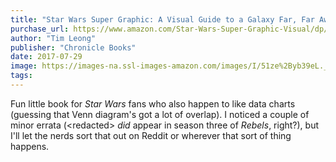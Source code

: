 ```yaml
---
title: "Star Wars Super Graphic: A Visual Guide to a Galaxy Far, Far Away"
purchase_url: https://www.amazon.com/Star-Wars-Super-Graphic-Visual/dp/1452161208?SubscriptionId=AKIAIVZLK2PABGQI2KAQ&tag=everrail-20&linkCode=xm2&camp=2025&creative=165953&creativeASIN=1452161208
author: "Tim Leong"
publisher: "Chronicle Books"
date: 2017-07-29
image: https://images-na.ssl-images-amazon.com/images/I/51ze%2Byb39eL._SL75_.jpg
tags:
---
```


Fun little book for _Star Wars_ fans who also happen to like data charts (guessing that Venn diagram's got a lot of overlap). I noticed a couple of minor errata (&lt;redacted&gt; _did_ appear in season three of _Rebels_, right?), but I'll let the nerds sort that out on Reddit or wherever that sort of thing happens.
